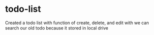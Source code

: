 # todo-list
Created a todo list with function of create, delete, and edit with we can search our old todo because it stored in local drive
